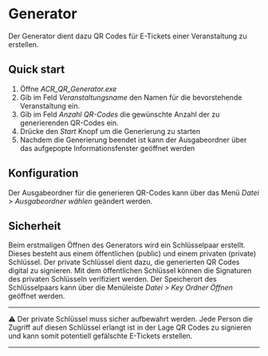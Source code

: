 # Generator

Der Generator dient dazu QR Codes für E-Tickets einer Veranstaltung zu erstellen.

## Quick start

1. Öffne *ACR_QR_Generator.exe*
2. Gib im Feld *Veranstaltungsname* den Namen für die bevorstehende Veranstaltung ein. 
3. Gib im Feld *Anzahl QR-Codes* die gewünschte Anzahl der zu generierenden QR-Codes ein.
4. Drücke den *Start* Knopf um die Generierung zu starten
5. Nachdem die Generierung beendet ist kann der Ausgabeordner über das aufgepopte Informationsfenster geöffnet werden

## Konfiguration

Der Ausgabeordner für die generieren QR-Codes kann über das Menü *Datei > Ausgabeordner wählen* geändert werden.

## Sicherheit


Beim erstmaligen Öffnen des Generators wird ein Schlüsselpaar erstellt. Dieses besteht aus einem öffentlichen (public) und einem privaten (private) Schlüssel. Der private Schlüssel dient dazu, die generierten QR Codes digital zu signieren. Mit dem öffentlichen Schlüssel können die Signaturen des privaten Schlüsseln verifiziert werden. Der Speicherort des Schlüsselpaars kann über die Menüleiste *Datei > Key Ordner Öffnen* geöffnet werden.

---
⚠️  Der private Schlüssel muss sicher aufbewahrt werden. Jede Person die Zugriff auf diesen Schlüssel erlangt ist in der Lage QR Codes zu signieren und kann somit potentiell gefälschte E-Tickets erstellen.

---
